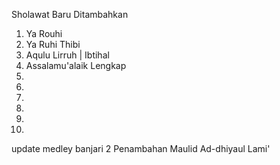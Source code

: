 Sholawat Baru Ditambahkan
1. Ya Rouhi
2. Ya Ruhi Thibi
3. Aqulu Lirruh | Ibtihal
4. Assalamu'alaik Lengkap
5. 
6. 
7. 
8. 
9. 
10. 

update medley banjari 2
Penambahan Maulid Ad-dhiyaul Lami'